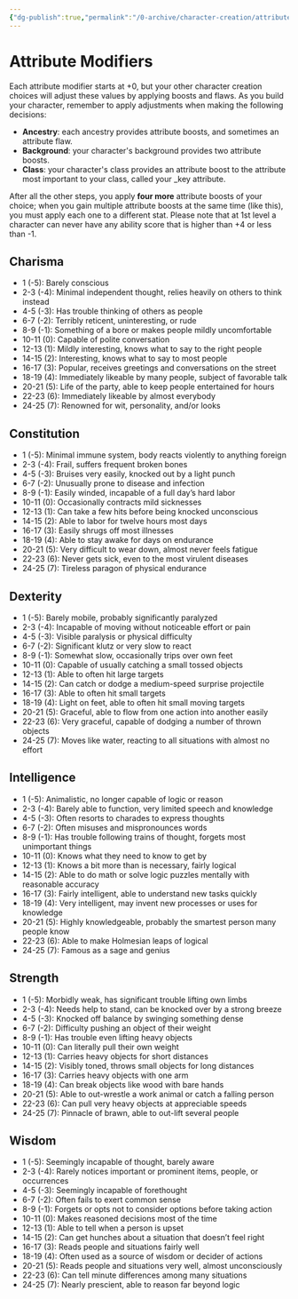 ```yaml
---
{"dg-publish":true,"permalink":"/0-archive/character-creation/attribute-modifiers/","noteIcon":""}
---
```


# Attribute Modifiers

Each attribute modifier starts at +0, but your other character creation choices will adjust these values by applying boosts and flaws. As you build your character, remember to apply adjustments when making the following decisions:

- **Ancestry**: each ancestry provides attribute boosts, and sometimes an attribute flaw.
- **Background**: your character's background provides two attribute boosts.
- **Class**: your character's class provides an attribute boost to the attribute most important to your class, called your _key attribute.

After all the other steps, you apply **four more** attribute boosts of your choice; when you gain multiple attribute boosts at the same time (like this), you must apply each one to a different stat. Please note that at 1st level a character can never have any ability score that is higher than +4 or less than -1.

## Charisma

- 1 (-5): Barely conscious 
- 2-3 (-4): Minimal independent thought, relies heavily on others to think instead 
- 4-5 (-3): Has trouble thinking of others as people 
- 6-7 (-2): Terribly reticent, uninteresting, or rude
- 8-9 (-1): Something of a bore or makes people mildly uncomfortable 
- 10-11 (0): Capable of polite conversation 
- 12-13 (1): Mildly interesting, knows what to say to the right people 
- 14-15 (2): Interesting, knows what to say to most people 
- 16-17 (3): Popular, receives greetings and conversations on the street 
- 18-19 (4): Immediately likeable by many people, subject of favorable talk
- 20-21 (5): Life of the party, able to keep people entertained for hours 
- 22-23 (6): Immediately likeable by almost everybody 
- 24-25 (7): Renowned for wit, personality, and/or looks

## Constitution

- 1 (-5): Minimal immune system, body reacts violently to anything foreign 
- 2-3 (-4): Frail, suffers frequent broken bones 
- 4-5 (-3): Bruises very easily, knocked out by a light punch 
- 6-7 (-2): Unusually prone to disease and infection 
- 8-9 (-1): Easily winded, incapable of a full day’s hard labor 
- 10-11 (0): Occasionally contracts mild sicknesses 
- 12-13 (1): Can take a few hits before being knocked unconscious 
- 14-15 (2): Able to labor for twelve hours most days
- 16-17 (3): Easily shrugs off most illnesses 
- 18-19 (4): Able to stay awake for days on endurance 
- 20-21 (5): Very difficult to wear down, almost never feels fatigue 
- 22-23 (6): Never gets sick, even to the most virulent diseases 
- 24-25 (7): Tireless paragon of physical endurance

## Dexterity

- 1 (-5): Barely mobile, probably significantly paralyzed 
- 2-3 (-4): Incapable of moving without noticeable effort or pain 
- 4-5 (-3): Visible paralysis or physical difficulty 
- 6-7 (-2): Significant klutz or very slow to react 
- 8-9 (-1): Somewhat slow, occasionally trips over own feet
- 10-11 (0): Capable of usually catching a small tossed objects 
- 12-13 (1): Able to often hit large targets 
- 14-15 (2): Can catch or dodge a medium-speed surprise projectile 
- 16-17 (3): Able to often hit small targets 
- 18-19 (4): Light on feet, able to often hit small moving targets 
- 20-21 (5): Graceful, able to flow from one action into another easily 
- 22-23 (6): Very graceful, capable of dodging a number of thrown objects 
- 24-25 (7): Moves like water, reacting to all situations with almost no effort

## Intelligence

- 1 (-5): Animalistic, no longer capable of logic or reason 
- 2-3 (-4): Barely able to function, very limited speech and knowledge 
- 4-5 (-3): Often resorts to charades to express thoughts 
- 6-7 (-2): Often misuses and mispronounces words 
- 8-9 (-1): Has trouble following trains of thought, forgets most unimportant things 
- 10-11 (0): Knows what they need to know to get by
- 12-13 (1): Knows a bit more than is necessary, fairly logical 
- 14-15 (2): Able to do math or solve logic puzzles mentally with reasonable accuracy 
- 16-17 (3): Fairly intelligent, able to understand new tasks quickly 
- 18-19 (4): Very intelligent, may invent new processes or uses for knowledge 
- 20-21 (5): Highly knowledgeable, probably the smartest person many people know
- 22-23 (6): Able to make Holmesian leaps of logical 
- 24-25 (7): Famous as a sage and genius

## Strength

- 1 (-5): Morbidly weak, has significant trouble lifting own limbs 
- 2-3 (-4): Needs help to stand, can be knocked over by a strong breeze 
- 4-5 (-3): Knocked off balance by swinging something dense 
- 6-7 (-2): Difficulty pushing an object of their weight 
- 8-9 (-1): Has trouble even lifting heavy objects 
- 10-11 (0): Can literally pull their own weight 
- 12-13 (1): Carries heavy objects for short distances 
- 14-15 (2): Visibly toned, throws small objects for long distances 
- 16-17 (3): Carries heavy objects with one arm
- 18-19 (4): Can break objects like wood with bare hands 
- 20-21 (5): Able to out-wrestle a work animal or catch a falling person 
- 22-23 (6): Can pull very heavy objects at appreciable speeds 
- 24-25 (7): Pinnacle of brawn, able to out-lift several people

## Wisdom

- 1 (-5): Seemingly incapable of thought, barely aware 
- 2-3 (-4): Rarely notices important or prominent items, people, or occurrences 
- 4-5 (-3): Seemingly incapable of forethought 
- 6-7 (-2): Often fails to exert common sense 
- 8-9 (-1): Forgets or opts not to consider options before taking action 
- 10-11 (0): Makes reasoned decisions most of the time
- 12-13 (1): Able to tell when a person is upset 
- 14-15 (2): Can get hunches about a situation that doesn’t feel right 
- 16-17 (3): Reads people and situations fairly well
- 18-19 (4): Often used as a source of wisdom or decider of actions 
- 20-21 (5): Reads people and situations very well, almost unconsciously 
- 22-23 (6): Can tell minute differences among many situations 
- 24-25 (7): Nearly prescient, able to reason far beyond logic